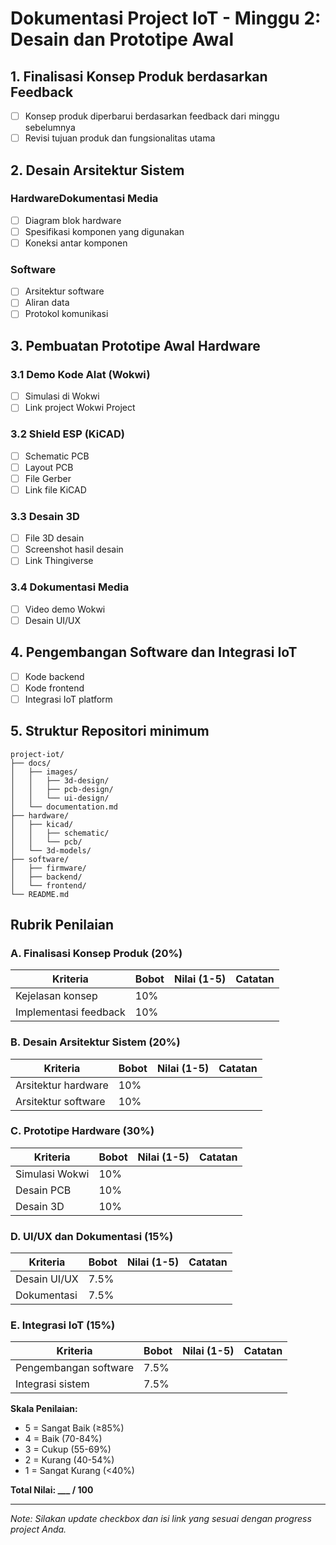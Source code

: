 # Dokumentasi Project IoT - Minggu 2: Desain dan Prototipe Awal

## 1. Finalisasi Konsep Produk berdasarkan Feedback

* [ ] Konsep produk diperbarui berdasarkan feedback dari minggu sebelumnya
* [ ] Revisi tujuan produk dan fungsionalitas utama

## 2. Desain Arsitektur Sistem

### HardwareDokumentasi Media

* [ ] Diagram blok hardware
* [ ] Spesifikasi komponen yang digunakan
* [ ] Koneksi antar komponen

### Software

* [ ] Arsitektur software
* [ ] Aliran data
* [ ] Protokol komunikasi

## 3. Pembuatan Prototipe Awal Hardware

### 3.1 Demo Kode Alat (Wokwi)

* [ ] Simulasi di Wokwi
* [ ] Link project Wokwi Project

### 3.2 Shield ESP (KiCAD)

* [ ] Schematic PCB
* [ ] Layout PCB
* [ ] File Gerber
* [ ] Link file KiCAD

### 3.3 Desain 3D

* [ ] File 3D desain
* [ ] Screenshot hasil desain
* [ ] Link Thingiverse

### 3.4 Dokumentasi Media

* [ ] Video demo Wokwi
* [ ] Desain UI/UX

## 4. Pengembangan Software dan Integrasi IoT

* [ ] Kode backend
* [ ] Kode frontend
* [ ] Integrasi IoT platform

## 5. Struktur Repositori minimum

```
project-iot/
├── docs/
│   ├── images/
│   │   ├── 3d-design/
│   │   ├── pcb-design/
│   │   └── ui-design/
│   └── documentation.md
├── hardware/
│   ├── kicad/
│   │   ├── schematic/
│   │   └── pcb/
│   └── 3d-models/
├── software/
│   ├── firmware/
│   ├── backend/
│   └── frontend/
└── README.md
```

## Rubrik Penilaian

### A. Finalisasi Konsep Produk (20%)

| Kriteria              | Bobot | Nilai (1-5) | Catatan |
| --------------------- | ----- | ----------- | ------- |
| Kejelasan konsep      | 10%   |             |         |
| Implementasi feedback | 10%   |             |         |

### B. Desain Arsitektur Sistem (20%)

| Kriteria            | Bobot | Nilai (1-5) | Catatan |
| ------------------- | ----- | ----------- | ------- |
| Arsitektur hardware | 10%   |             |         |
| Arsitektur software | 10%   |             |         |

### C. Prototipe Hardware (30%)

| Kriteria       | Bobot | Nilai (1-5) | Catatan |
| -------------- | ----- | ----------- | ------- |
| Simulasi Wokwi | 10%   |             |         |
| Desain PCB     | 10%   |             |         |
| Desain 3D      | 10%   |             |         |

### D. UI/UX dan Dokumentasi (15%)

| Kriteria     | Bobot | Nilai (1-5) | Catatan |
| ------------ | ----- | ----------- | ------- |
| Desain UI/UX | 7.5%  |             |         |
| Dokumentasi  | 7.5%  |             |         |

### E. Integrasi IoT (15%)

| Kriteria              | Bobot | Nilai (1-5) | Catatan |
| --------------------- | ----- | ----------- | ------- |
| Pengembangan software | 7.5%  |             |         |
| Integrasi sistem      | 7.5%  |             |         |

**Skala Penilaian:**

* 5 = Sangat Baik (≥85%)
* 4 = Baik (70-84%)
* 3 = Cukup (55-69%)
* 2 = Kurang (40-54%)
* 1 = Sangat Kurang (<40%)

**Total Nilai: \_\_\_ / 100**

***

_Note: Silakan update checkbox dan isi link yang sesuai dengan progress project Anda._
